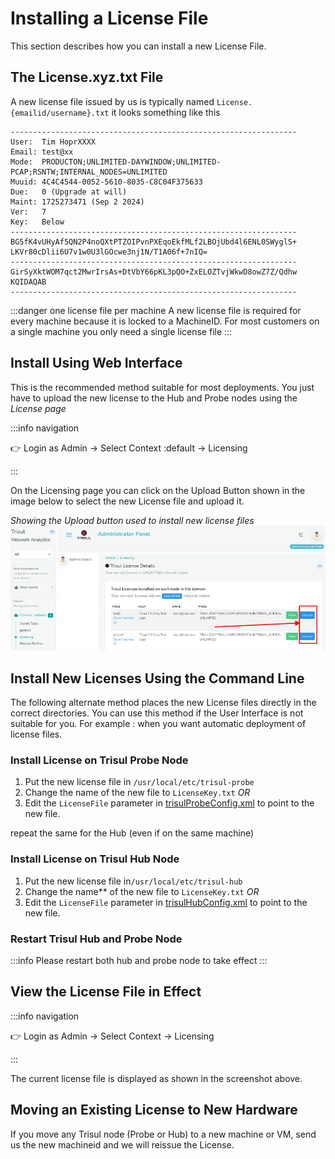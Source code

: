 # Installing a License File

This section describes how you can install a new License File.


## The License.xyz.txt File

A new license file issued by us is typically named `License.{emailid/username}.txt` it looks something like this


```
----------------------------------------------------------------
User:  Tim HoprXXXX
Email: test@xx
Mode:  PRODUCTON;UNLIMITED-DAYWINDOW;UNLIMITED-PCAP;RSNTW;INTERNAL_NODES=UNLIMITED
Muuid: 4C4C4544-0052-5610-8035-C8C04F375633
Due:   0 (Upgrade at will)
Maint: 1725273471 (Sep 2 2024)
Ver:   7
Key:   Below
----------------------------------------------------------------
BG5fK4vUHyAf5QN2P4noQXtPTZOIPvnPXEqoEkfMLf2LBOjUbd4l6ENL0SWyglS+
LKVr80cDlii6U7v1w0U3lGOcwe3nj1N/T1A06f+7nIQ=
----------------------------------------------------------------
GirSyXktWOM7qct2MwrIrsAs+DtVbY66pKL3pQO+ZxELOZTvjWkwD8owZ7Z/Qdhw
KQIDAQAB
----------------------------------------------------------------
```

:::danger one license file per machine
A new license file is required for every machine because it is locked to a MachineID. For most customers on a single machine you only need a single license file
:::


## Install Using Web Interface

This is the recommended method suitable for most deployments. You just have to upload the new license to the Hub and Probe nodes using the *License page*

:::info navigation

:point_right: Login as Admin → Select Context :default → Licensing

:::

On the Licensing page you can click on the Upload Button shown in the image below to select the new License file and upload it.

*Showing the Upload button used to install new license files*  
![](images/license_upload.png)


## Install New Licenses Using the Command Line

The following alternate method places the new License files directly in the correct directories. You can use this method if the User Interface is not suitable for you. For example : when you want automatic deployment of license files.

### Install License on Trisul Probe Node

1. Put the new license file in `/usr/local/etc/trisul-probe` 
1. Change the name  of the new file to `LicenseKey.txt`  *OR*
2. Edit the `LicenseFile` parameter in [trisulProbeConfig.xml](/docs/ref/trisulconfig#app ) to point to the new file. 


repeat the same for the Hub (even if on the same machine)

### Install License on Trisul Hub Node

1. Put the new license file in`/usr/local/etc/trisul-hub`
1. Change the name** of the new file to `LicenseKey.txt` *OR*
2. Edit the `LicenseFile` parameter in [trisulHubConfig.xml](/docs/ref/trisulconfig#app ) to point to the new file. 

### Restart Trisul Hub and Probe Node

:::info
Please restart both hub and probe node to take effect
:::



## View the License File in Effect

:::info navigation

:point_right: Login as Admin → Select Context → Licensing

:::

The current license file is displayed as shown in the screenshot above.

## Moving an Existing License to New Hardware

If you move any Trisul node (Probe or Hub) to a new machine or VM, send us the new machineid and we will reissue the License.

